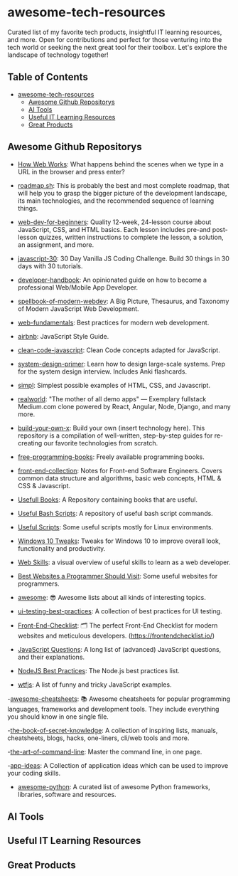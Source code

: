 # awesome-tech-resources

Curated list of my favorite tech products, insightful IT learning resources, and more. Open for contributions and perfect for those venturing into the tech world or seeking the next great tool for their toolbox. Let's explore the landscape of technology together!

## Table of Contents

- [awesome-tech-resources](#awesome-tech-resources)
  - [Awesome Github Repositorys](#awesome-github-repositorys)
  - [AI Tools](#ai-tools)
  - [Useful IT Learning Resources](#useful-it-learning-resources)
  - [Great Products](#great-products)

## Awesome Github Repositorys

- [How Web Works](https://github.com/vasanthk/how-web-works): What happens behind the scenes when we type in a URL in the browser and press enter?

- [roadmap.sh](https://github.com/kamranahmedse/developer-roadmap): This is probably the best and most complete roadmap, that will help you to grasp the bigger picture of the development landscape, its main technologies, and the recommended sequence of learning things.

- [web-dev-for-beginners](https://github.com/microsoft/Web-Dev-For-Beginners): Quality 12-week, 24-lesson course about JavaScript, CSS, and HTML basics. Each lesson includes pre-and post-lesson quizzes, written instructions to complete the lesson, a solution, an assignment, and more.

- [javascript-30](https://github.com/wesbos/JavaScript30): 30 Day Vanilla JS Coding Challenge. Build 30 things in 30 days with 30 tutorials.

- [developer-handbook](https://github.com/apptension/developer-handbook): An opinionated guide on how to become a professional Web/Mobile App Developer.

- [spellbook-of-modern-webdev](https://github.com/dexteryy/spellbook-of-modern-webdev): A Big Picture, Thesaurus, and Taxonomy of Modern JavaScript Web Development.

- [web-fundamentals](https://github.com/google/WebFundamentals): Best practices for modern web development.

- [airbnb](https://github.com/airbnb/javascript): JavaScript Style Guide.

- [clean-code-javascript](https://github.com/ryanmcdermott/clean-code-javascript): Clean Code concepts adapted for JavaScript.

- [system-design-primer](https://github.com/donnemartin/system-design-primer): Learn how to design large-scale systems. Prep for the system design interview. Includes Anki flashcards.

- [simpl](https://github.com/samdutton/simpl): Simplest possible examples of HTML, CSS, and Javascript.

- [realworld](https://github.com/gothinkster/realworld): "The mother of all demo apps" — Exemplary fullstack Medium.com clone powered by React, Angular, Node, Django, and many more.

- [build-your-own-x](https://github.com/danistefanovic/build-your-own-x): Build your own (insert technology here). This repository is a compilation of well-written, step-by-step guides for re-creating our favorite technologies from scratch.

- [free-programming-books](https://github.com/EbookFoundation/free-programming-books): Freely available programming books.

- [front-end-collection](https://github.com/cheatsheet1999/FrontEndCollection): Notes for Front-end Software Engineers. Covers common data structure and algorithms, basic web concepts, HTML & CSS & Javascript.

- [Usefull Books](https://github.com/goelaakash79/Useful-Books): A Repository containing books that are useful.

- [Useful Bash Scripts](https://github.com/mertcangokgoz/UsefulBashScripts): A repository of useful bash script commands.

- [Useful Scripts](https://github.com/zma/usefulscripts): Some useful scripts mostly for Linux environments.

- [Windows 10 Tweaks](https://github.com/endtnernoah/win10-tweaks): Tweaks for Windows 10 to improve overall look, functionality and productivity.

- [Web Skills](https://github.com/andreasbm/web-skills): a visual overview of useful skills to learn as a web developer.

- [Best Websites a Programmer Should Visit](https://github.com/sdmg15/Best-websites-a-programmer-should-visit): Some useful websites for programmers.

- [awesome](https://github.com/sindresorhus/awesome): 😎 Awesome lists about all kinds of interesting topics.

- [ui-testing-best-practices](https://github.com/NoriSte/ui-testing-best-practices): A collection of best practices for UI testing.

- [Front-End-Checklist](https://github.com/thedaviddias/Front-End-Checklist): 🗂 The perfect Front-End Checklist for modern websites and meticulous developers. (https://frontendchecklist.io/)

- [JavaScript Questions](https://github.com/lydiahallie/javascript-questions): A long list of (advanced) JavaScript questions, and their explanations.

- [NodeJS Best Practices](https://github.com/goldbergyoni/nodebestpractices): The Node.js best practices list.

- [wtfjs](https://github.com/denysdovhan/wtfjs): A list of funny and tricky JavaScript examples.

-[awesome-cheatsheets](https://github.com/LeCoupa/awesome-cheatsheets): 📚 Awesome cheatsheets for popular programming languages, frameworks and development tools. They include everything you should know in one single file.

-[the-book-of-secret-knowledge](https://github.com/trimstray/the-book-of-secret-knowledge): A collection of inspiring lists, manuals, cheatsheets, blogs, hacks, one-liners, cli/web tools and more.

-[the-art-of-command-line](https://github.com/jlevy/the-art-of-command-line): Master the command line, in one page.

-[app-ideas](https://github.com/florinpop17/app-ideas): A Collection of application ideas which can be used to improve your coding skills.

- [awesome-python](https://github.com/vinta/awesome-python): A curated list of awesome Python frameworks, libraries, software and resources.

## AI Tools

## Useful IT Learning Resources

## Great Products
